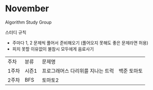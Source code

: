 # November
Algorithm Study Group

스터디 규칙
- 주마다 1, 2 문제씩 풀어서 준비해오기 (풀어오지 못해도 좋은 문제라면 허용)
- 피치 못할 이유없이 불참시 모두에게 음료사기

<table>
  <tr>
    <td>주차</td>
    <td>분류</td>
    <td>문제명</td>
  </tr>
  <tr>
    <td>1주차</td>
    <td>시즌1</td>
    <td>
      프로그래머스 다리위를 지나는 트럭
    </td>
    <td>
    백준 토마토
    </td>
  </tr>
      
  <tr>
    <td>2주차</td>
    <td>BFS</td>
    <td>토마토2</td>
  </tr>
</table>
